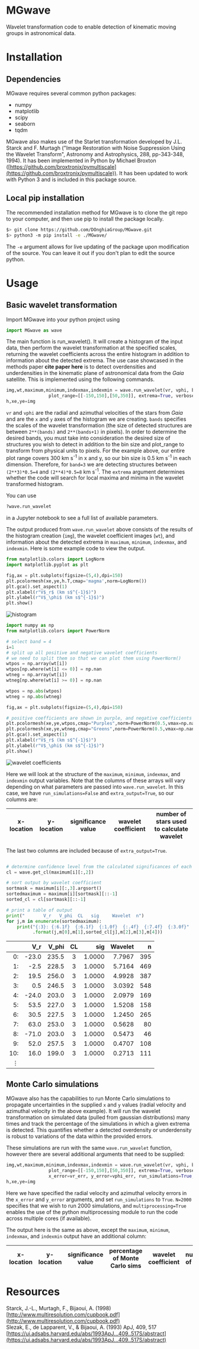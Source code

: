 # MGwave

Wavelet transformation code to enable detection of kinematic moving groups in astronomical data.

# Installation

## Dependencies

MGwave requires several common python packages:

- numpy
- matplotlib
- scipy
- seaborn
- tqdm

MGwave also makes use of the Starlet transformation developed by J.L. Starck and F. Murtagh ("Image Restoration with Noise Suppression Using the Wavelet Transform", Astronomy and Astrophysics, 288, pp-343-348, 1994). It has been implemented in Python by Michael Broxton ([https://github.com/broxtronix/pymultiscale](https://github.com/broxtronix/pymultiscale)).
It has been updated to work with Python 3 and is included in this package source.

## Local pip installation

The recommended installation method for MGwave is to clone the git repo to your computer, and then use pip to install the package locally.

```bash
$> git clone https://github.com/DOnghiaGroup/MGwave.git
$> python3 -m pip install -e ./MGwave/
```

The `-e` argument allows for live updating of the package upon modification of the source. You can leave it out if you don't plan to edit the source python.

# Usage

## Basic wavelet transformation

Import MGwave into your python project using

```python
import MGwave as wave
```

The main function is run_wavelet(). It will create a histogram of the input data, then perform the wavelet transformation at the specified scales, returning the wavelet coefficients across the entire histogram in addition to information about the detected extrema. The use case showcased in the methods paper **cite paper here** is to detect overdensities and underdensities in the kinematic plane of astronomical data from the *Gaia* satellite. This is implemented using the following commands.

```python
img,wt,maximum,minimum,indexmax,indexmin = wave.run_wavelet(vr, vphi, bands=[3,4], bins=[600,600],
				plot_range=[[-150,150],[50,350]], extrema=True, verbose=True, extra_output=True)
h,xe,ye=img
```

`vr` and `vphi` are the radial and azimuthal velocities of the stars from *Gaia* and are the `x` and `y` axes of the histogram we are creating. `bands` specifies the scales of the wavelet transformation (the size of detected structures are between `2**(bands)` and `2**(bands+1)` in pixels). In order to determine the desired bands, you must take into consideration the desired size of structures you wish to detect in addition to the bin size and plot_range to transform from physical units to pixels. For the example above, our entire plot range covers 300 km s<sup>-1</sup> in x and y, so our bin size is 0.5 km s<sup>-1</sup> in each dimension. Therefore, for `band=3` we are detecting structures between `(2**3)*0.5=4` and `(2**4)*0.5=8` km s<sup>-1</sup>. The `extrema` argument determines whether the code will search for local maxima and minima in the wavelet transformed histogram.

You can use

```python
?wave.run_wavelet
```
in a Jupyter notebook to see a full list of available parameters.

The output produced from `wave.run_wavelet` above consists of the results of the histogram creation (`img`), the wavelet coefficient images (`wt`), and information about the detected extrema in `maximum`, `minimum`, `indexmax`, and `indexmin`. Here is some example code to view the output.

```python
from matplotlib.colors import LogNorm
import matplotlib.pyplot as plt

fig,ax = plt.subplots(figsize=(5,4),dpi=150)
plt.pcolormesh(xe,ye,h.T,cmap='magma',norm=LogNorm())
plt.gca().set_aspect(1)
plt.xlabel(r"V$_r$ (km s$^{-1}$)")
plt.ylabel(r"V$_\phi$ (km s$^{-1}$)")
plt.show()
```
![histogram](img/hist.png)

```python
import numpy as np
from matplotlib.colors import PowerNorm

# select band = 4
i=1
# split up all positive and negative wavelet coefficients
# we need to split them so that we can plot them using PowerNorm()
wtpos = np.array(wt[i])
wtpos[np.where(wt[i] <= 0)] = np.nan
wtneg = np.array(wt[i])
wtneg[np.where(wt[i] >= 0)] = np.nan

wtpos = np.abs(wtpos)
wtneg = np.abs(wtneg)

fig,ax = plt.subplots(figsize=(5,4),dpi=150)

# positive coefficients are shown in purple, and negative coefficients are shown in green
plt.pcolormesh(xe,ye,wtpos,cmap="Purples",norm=PowerNorm(0.5,vmax=np.nanmax(wtpos.reshape(-1))*1.3))
plt.pcolormesh(xe,ye,wtneg,cmap="Greens",norm=PowerNorm(0.5,vmax=np.nanmax(wtpos.reshape(-1))*1.3))
plt.gca().set_aspect(1)
plt.xlabel(r"V$_r$ (km s$^{-1}$)")
plt.ylabel(r"V$_\phi$ (km s$^{-1}$)")
plt.show()
```
![wavelet coefficients](img/wt.png)

Here we will look at the structure of the `maximum`, `minimum`, `indexmax`, and `indexmin` output variables. Note that the columns of these arrays will vary depending on what parameters are passed into `wave.run_wavelet`. In this case, we have `run_simulations=False` and `extra_output=True`, so our columns are:

| x-location | y-location | significance value | wavelet coefficient | number of stars used to calculate wavelet |
|---|---|---|---|---|

The last two columns are included because of `extra_output=True`.

```python

# determine confidence level from the calculated significances of each maximum
cl = wave.get_cl(maximum[i][:,2])

# sort output by wavelet coefficient
sortmask = maximum[i][:,3].argsort()
sortedmaximum = maximum[i][sortmask][::-1]
sorted_cl = cl[sortmask][::-1]

# print a table of output
print("       V_r   V_phi  CL   sig     Wavelet  n")
for j,m in enumerate(sortedmaximum):
    print("{:3}: {:6.1f}  {:6.1f}  {:1.0f}  {:.4f}  {:7.4f}  {:3.0f}"
          .format(j,m[0],m[1],sorted_cl[j],m[2],m[3],m[4]))
```

|      |  V_r   | V_phi  | CL|  sig   | Wavelet |  n  |
|  ---:|    ---:|    ---:|:---:|  ---:|     ---:| ---:|
|   0: |  -23.0 |  235.5 | 3 | 1.0000 |  7.7967 | 395 |
|   1: |   -2.5 |  228.5 | 3 | 1.0000 |  5.7164 | 469 |
|   2: |   19.5 |  256.0 | 3 | 1.0000 |  4.9928 | 387 |
|   3: |    0.5 |  246.5 | 3 | 1.0000 |  3.0392 | 548 |
|   4: |  -24.0 |  203.0 | 3 | 1.0000 |  2.0979 | 169 |
|   5: |   53.5 |  227.0 | 3 | 1.0000 |  1.5208 | 158 |
|   6: |   30.5 |  227.5 | 3 | 1.0000 |  1.2450 | 265 |
|   7: |   63.0 |  253.0 | 3 | 1.0000 |  0.5628 |  80 |
|   8: |  -71.0 |  203.0 | 3 | 1.0000 |  0.5473 |  46 |
|   9: |   52.0 |  257.5 | 3 | 1.0000 |  0.4707 | 108 |
|  10: |   16.0 |  199.0 | 3 | 1.0000 |  0.2713 | 111 |
| ⋮    |        |        |   |        |         |     |

## Monte Carlo simulations

MGwave also has the capabilities to run Monte Carlo simulations to propagate uncertainties in the supplied `x` and `y` values (radial velocity and azimuthal velocity in the above example). It will run the wavelet transformation on simulated data (pulled from gaussian distributions) many times and track the percentage of the simulations in which a given extrema is detected. This quantifies whether a detected overdensity or underdensity is robust to variations of the data within the provided errors.

These simulations are run with the same `wave.run_wavelet` function, however there are several additional arguments that need to be supplied:

```python
img,wt,maximum,minimum,indexmax,indexmin = wave.run_wavelet(vr, vphi, bands=[3,4], bins=[600,600],
				plot_range=[[-150,150],[50,350]], extrema=True, verbose=True, extra_output=True,
				x_error=vr_err, y_error=vphi_err, run_simulations=True, N=2000, multiprocessing=True)
h,xe,ye=img
```
Here we have specified the radial velocity and azimuthal velocity errors in the `x_error` and `y_error` arguments, and set `run_simulations` to `True`. `N=2000` specifies that we wish to run 2000 simulations, and `multiprocessing=True` enables the use of the python multiprocessing module to run the code across multiple cores (if available).

The output here is the same as above, except the `maximum`, `minimum`, `indexmax`, and `indexmin` output have an additional column:

| x-location | y-location | significance value | percentage of Monte Carlo sims | wavelet coefficient | number of stars |
|---|---|---|---|---|---|

# Resources

Starck, J.-L., Murtagh, F., Bijaoui, A. (1998) [http://www.multiresolution.com/cupbook.pdf](http://www.multiresolution.com/cupbook.pdf)  
Slezak, E., de Lapparent, V., & Bijaoui, A. (1993) ApJ, 409, 517 [https://ui.adsabs.harvard.edu/abs/1993ApJ...409..517S/abstract](https://ui.adsabs.harvard.edu/abs/1993ApJ...409..517S/abstract)
